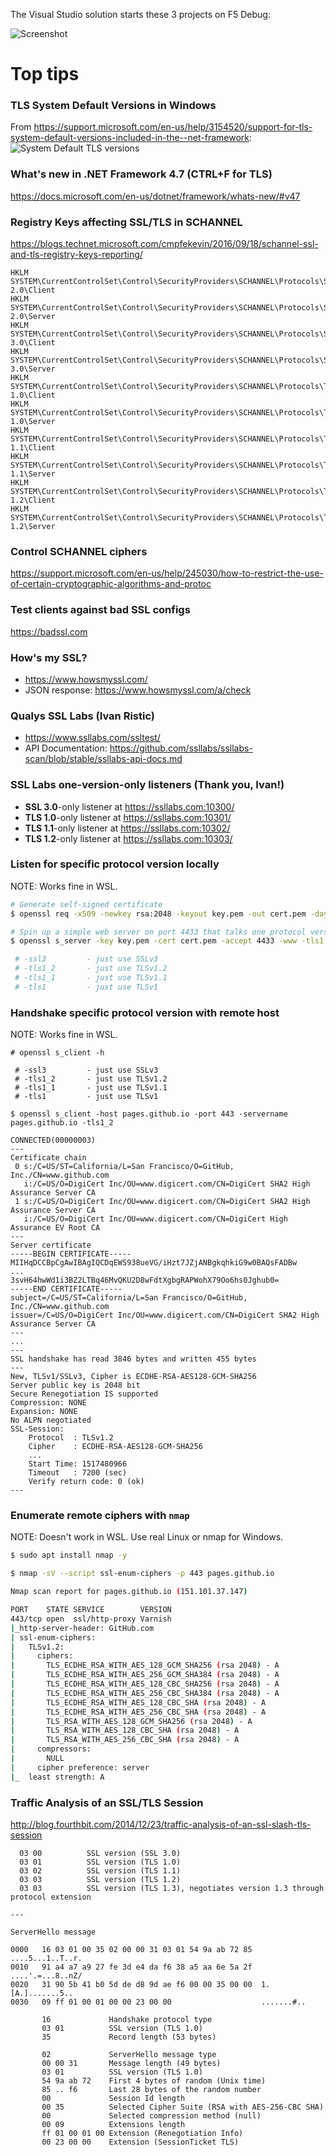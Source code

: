 The Visual Studio solution starts these 3 projects on F5 Debug:

![Screenshot](screenshot.png)

# Top tips

### TLS System Default Versions in Windows
From https://support.microsoft.com/en-us/help/3154520/support-for-tls-system-default-versions-included-in-the--net-framework:
![System Default TLS versions](sys-default-tls-ver.png)

### What's new in .NET Framework 4.7 (CTRL+F for TLS)
https://docs.microsoft.com/en-us/dotnet/framework/whats-new/#v47

### Registry Keys affecting SSL/TLS in SCHANNEL
https://blogs.technet.microsoft.com/cmpfekevin/2016/09/18/schannel-ssl-and-tls-registry-keys-reporting/

```
HKLM SYSTEM\CurrentControlSet\Control\SecurityProviders\SCHANNEL\Protocols\SSL 2.0\Client
HKLM SYSTEM\CurrentControlSet\Control\SecurityProviders\SCHANNEL\Protocols\SSL 2.0\Server
HKLM SYSTEM\CurrentControlSet\Control\SecurityProviders\SCHANNEL\Protocols\SSL 3.0\Client
HKLM SYSTEM\CurrentControlSet\Control\SecurityProviders\SCHANNEL\Protocols\SSL 3.0\Server
HKLM SYSTEM\CurrentControlSet\Control\SecurityProviders\SCHANNEL\Protocols\TLS 1.0\Client
HKLM SYSTEM\CurrentControlSet\Control\SecurityProviders\SCHANNEL\Protocols\TLS 1.0\Server
HKLM SYSTEM\CurrentControlSet\Control\SecurityProviders\SCHANNEL\Protocols\TLS 1.1\Client
HKLM SYSTEM\CurrentControlSet\Control\SecurityProviders\SCHANNEL\Protocols\TLS 1.1\Server
HKLM SYSTEM\CurrentControlSet\Control\SecurityProviders\SCHANNEL\Protocols\TLS 1.2\Client
HKLM SYSTEM\CurrentControlSet\Control\SecurityProviders\SCHANNEL\Protocols\TLS 1.2\Server
```

### Control SCHANNEL ciphers
https://support.microsoft.com/en-us/help/245030/how-to-restrict-the-use-of-certain-cryptographic-algorithms-and-protoc

### Test clients against bad SSL configs
https://badssl.com

### How's my SSL?
  * https://www.howsmyssl.com/
  * JSON response: https://www.howsmyssl.com/a/check

### Qualys SSL Labs (Ivan Ristic)
  * https://www.ssllabs.com/ssltest/
  * API Documentation: https://github.com/ssllabs/ssllabs-scan/blob/stable/ssllabs-api-docs.md

### SSL Labs one-version-only listeners (Thank you, Ivan!)
  * **SSL 3.0**-only listener at https://ssllabs.com:10300/
  * **TLS 1.0**-only listener at https://ssllabs.com:10301/
  * **TLS 1.1**-only listener at https://ssllabs.com:10302/
  * **TLS 1.2**-only listener at https://ssllabs.com:10303/

### Listen for specific protocol version locally

NOTE: Works fine in WSL.

```bash
# Generate self-signed certificate
$ openssl req -x509 -newkey rsa:2048 -keyout key.pem -out cert.pem -days 365 -nodes

# Spin up a simple web server on port 4433 that talks one protocol version only
$ openssl s_server -key key.pem -cert cert.pem -accept 4433 -www -tls1

 # -ssl3         - just use SSLv3
 # -tls1_2       - just use TLSv1.2
 # -tls1_1       - just use TLSv1.1
 # -tls1         - just use TLSv1
```

### Handshake specific protocol version with remote host

NOTE: Works fine in WSL.

```
# openssl s_client -h

 # -ssl3         - just use SSLv3
 # -tls1_2       - just use TLSv1.2
 # -tls1_1       - just use TLSv1.1
 # -tls1         - just use TLSv1

$ openssl s_client -host pages.github.io -port 443 -servername pages.github.io -tls1_2

CONNECTED(00000003)
---
Certificate chain
 0 s:/C=US/ST=California/L=San Francisco/O=GitHub, Inc./CN=www.github.com
   i:/C=US/O=DigiCert Inc/OU=www.digicert.com/CN=DigiCert SHA2 High Assurance Server CA
 1 s:/C=US/O=DigiCert Inc/OU=www.digicert.com/CN=DigiCert SHA2 High Assurance Server CA
   i:/C=US/O=DigiCert Inc/OU=www.digicert.com/CN=DigiCert High Assurance EV Root CA
---
Server certificate
-----BEGIN CERTIFICATE-----
MIIHqDCCBpCgAwIBAgIQCDqEWS938ueVG/iHzt7JZjANBgkqhkiG9w0BAQsFADBw
...
3svH64hwWd1i3BZ2LTBq46MvQKU2D8wFdtXgbgRAPWohX79Oo6hs0Jghub0=
-----END CERTIFICATE-----
subject=/C=US/ST=California/L=San Francisco/O=GitHub, Inc./CN=www.github.com
issuer=/C=US/O=DigiCert Inc/OU=www.digicert.com/CN=DigiCert SHA2 High Assurance Server CA
---
...
---
SSL handshake has read 3846 bytes and written 455 bytes
---
New, TLSv1/SSLv3, Cipher is ECDHE-RSA-AES128-GCM-SHA256
Server public key is 2048 bit
Secure Renegotiation IS supported
Compression: NONE
Expansion: NONE
No ALPN negotiated
SSL-Session:
    Protocol  : TLSv1.2
    Cipher    : ECDHE-RSA-AES128-GCM-SHA256
    ...
    Start Time: 1517480966
    Timeout   : 7200 (sec)
    Verify return code: 0 (ok)
---
```

### Enumerate remote ciphers with `nmap`

NOTE: Doesn't work in WSL. Use real Linux or nmap for Windows.

```bash
$ sudo apt install nmap -y

$ nmap -sV --script ssl-enum-ciphers -p 443 pages.github.io

Nmap scan report for pages.github.io (151.101.37.147)

PORT    STATE SERVICE        VERSION
443/tcp open  ssl/http-proxy Varnish
|_http-server-header: GitHub.com
| ssl-enum-ciphers:
|   TLSv1.2:
|     ciphers:
|       TLS_ECDHE_RSA_WITH_AES_128_GCM_SHA256 (rsa 2048) - A
|       TLS_ECDHE_RSA_WITH_AES_256_GCM_SHA384 (rsa 2048) - A
|       TLS_ECDHE_RSA_WITH_AES_128_CBC_SHA256 (rsa 2048) - A
|       TLS_ECDHE_RSA_WITH_AES_256_CBC_SHA384 (rsa 2048) - A
|       TLS_ECDHE_RSA_WITH_AES_128_CBC_SHA (rsa 2048) - A
|       TLS_ECDHE_RSA_WITH_AES_256_CBC_SHA (rsa 2048) - A
|       TLS_RSA_WITH_AES_128_GCM_SHA256 (rsa 2048) - A
|       TLS_RSA_WITH_AES_128_CBC_SHA (rsa 2048) - A
|       TLS_RSA_WITH_AES_256_CBC_SHA (rsa 2048) - A
|     compressors:
|       NULL
|     cipher preference: server
|_  least strength: A
```

### Traffic Analysis of an SSL/TLS Session
http://blog.fourthbit.com/2014/12/23/traffic-analysis-of-an-ssl-slash-tls-session

```
  03 00          SSL version (SSL 3.0)
  03 01          SSL version (TLS 1.0)
  03 02          SSL version (TLS 1.1)
  03 03          SSL version (TLS 1.2)
  03 03          SSL version (TLS 1.3), negotiates version 1.3 through protocol extension

---

ServerHello message

0000   16 03 01 00 35 02 00 00 31 03 01 54 9a ab 72 85  ....5...1..T..r.
0010   91 a4 a7 a9 27 fe 3d e4 da f6 38 a5 aa 6e 5a 2f  ....'.=...8..nZ/
0020   31 90 5b 41 b0 5d de d8 9d ae f6 00 00 35 00 00  1.[A.].......5..
0030   09 ff 01 00 01 00 00 23 00 00                    .......#..

       16             Handshake protocol type
       03 01          SSL version (TLS 1.0)
       35             Record length (53 bytes)

       02             ServerHello message type
       00 00 31       Message length (49 bytes)
       03 01          SSL version (TLS 1.0)
       54 9a ab 72    First 4 bytes of random (Unix time)
       85 .. f6       Last 28 bytes of the random number
       00             Session Id length
       00 35          Selected Cipher Suite (RSA with AES-256-CBC SHA)
       00             Selected compression method (null)
       00 09          Extensions length
       ff 01 00 01 00 Extension (Renegotiation Info)
       00 23 00 00    Extension (SessionTicket TLS)
```
